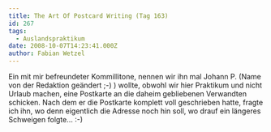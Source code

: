 ```yaml
---
title: The Art Of Postcard Writing (Tag 163)
id: 267
tags:
  - Auslandspraktikum
date: 2008-10-07T14:23:41.000Z
author: Fabian Wetzel
---
```


Ein mit mir befreundeter Kommillitone, nennen wir ihn mal Johann P. (Name von der Redaktion geändert ;-) ) wollte, obwohl wir hier Praktikum und nicht Urlaub machen, eine Postkarte an die daheim gebliebenen Verwandten schicken. Nach dem er die Postkarte komplett voll geschrieben hatte, fragte ich ihn, wo denn eigentlich die Adresse noch hin soll, wo drauf ein längeres Schweigen folgte... :-)

